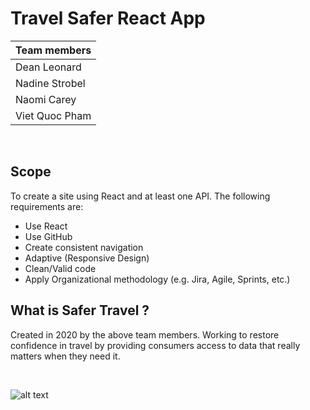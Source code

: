 # Travel Safer React App


| Team members | 
| ----------- | 
| Dean Leonard| 
| Nadine Strobel | 
| Naomi Carey |
| Viet Quoc Pham | 

<p>&nbsp;</p>

## Scope
To create a site using React and at least one API. The following requirements are:
* Use React
* Use GitHub 
* Create consistent navigation
* Adaptive (Responsive Design)
* Clean/Valid code
* Apply Organizational methodology (e.g. Jira, Agile, Sprints, etc.)


## What is Safer Travel ?

Created in 2020 by the above team members.  Working to restore confidence in travel by providing consumers access to data that really matters when they need it. 

<p>&nbsp;</p>

![alt text](https://images.unsplash.com/photo-1504542982118-59308b40fe0c?ixlib=rb-1.2.1&ixid=eyJhcHBfaWQiOjEyMDd9&auto=format&fit=crop&w=1500&q=80)
